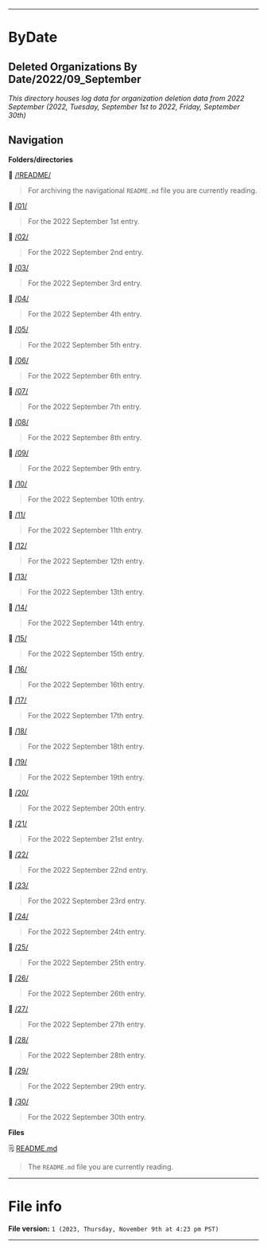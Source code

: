 
***

# ByDate

## Deleted Organizations By Date/2022/09_September

_This directory houses log data for organization deletion data from 2022 September (2022, Tuesday, September 1st to 2022, Friday, September 30th)_

## Navigation

**Folders/directories**

📁 [/!README/](/OrganizationGraphics/2022/09_September/!README/)

> For archiving the navigational `README.md` file you are currently reading.

📁 [/01/](/Deleted_Organizations/2022/09_September/01/)

> For the 2022 September 1st entry.

📁 [/02/](/Deleted_Organizations/2022/09_September/02/)

> For the 2022 September 2nd entry.

📁 [/03/](/Deleted_Organizations/2022/09_September/03/)

> For the 2022 September 3rd entry.

📁 [/04/](/Deleted_Organizations/2022/09_September/04/)

> For the 2022 September 4th entry.

📁 [/05/](/Deleted_Organizations/2022/09_September/05/)

> For the 2022 September 5th entry.

📁 [/06/](/Deleted_Organizations/2022/09_September/06/)

> For the 2022 September 6th entry.

📁 [/07/](/Deleted_Organizations/2022/09_September/07/)

> For the 2022 September 7th entry.

📁 [/08/](/Deleted_Organizations/2022/09_September/08/)

> For the 2022 September 8th entry.

📁 [/09/](/Deleted_Organizations/2022/09_September/09/)

> For the 2022 September 9th entry.

📁 [/10/](/Deleted_Organizations/2022/09_September/10/)

> For the 2022 September 10th entry.

📁 [/11/](/Deleted_Organizations/2022/09_September/11/)

> For the 2022 September 11th entry.

📁 [/12/](/Deleted_Organizations/2022/09_September/12/)

> For the 2022 September 12th entry.

📁 [/13/](/Deleted_Organizations/2022/09_September/13/)

> For the 2022 September 13th entry.

📁 [/14/](/Deleted_Organizations/2022/09_September/14/)

> For the 2022 September 14th entry.

📁 [/15/](/Deleted_Organizations/2022/09_September/15/)

> For the 2022 September 15th entry.

📁 [/16/](/Deleted_Organizations/2022/09_September/16/)

> For the 2022 September 16th entry.

📁 [/17/](/Deleted_Organizations/2022/09_September/17/)

> For the 2022 September 17th entry.

📁 [/18/](/Deleted_Organizations/2022/09_September/18/)

> For the 2022 September 18th entry.

📁 [/19/](/Deleted_Organizations/2022/09_September/19/)

> For the 2022 September 19th entry.

📁 [/20/](/Deleted_Organizations/2022/09_September/20/)

> For the 2022 September 20th entry.

📁 [/21/](/Deleted_Organizations/2022/09_September/21/)

> For the 2022 September 21st entry.

📁 [/22/](/Deleted_Organizations/2022/09_September/22/)

> For the 2022 September 22nd entry.

📁 [/23/](/Deleted_Organizations/2022/09_September/23/)

> For the 2022 September 23rd entry.

📁 [/24/](/Deleted_Organizations/2022/09_September/24/)

> For the 2022 September 24th entry.

📁 [/25/](/Deleted_Organizations/2022/09_September/25/)

> For the 2022 September 25th entry.

📁 [/26/](/Deleted_Organizations/2022/09_September/26/)

> For the 2022 September 26th entry.

📁 [/27/](/Deleted_Organizations/2022/09_September/27/)

> For the 2022 September 27th entry.

📁 [/28/](/Deleted_Organizations/2022/09_September/28/)

> For the 2022 September 28th entry.

📁 [/29/](/Deleted_Organizations/2022/09_September/29/)

> For the 2022 September 29th entry.

📁 [/30/](/Deleted_Organizations/2022/09_September/30/)

> For the 2022 September 30th entry.

**Files**

🗒️ [README.md](/Deleted_Organizations/2022/09_September/README.md)

> The `README.md` file you are currently reading.

***

# File info

**File version:** `1 (2023, Thursday, November 9th at 4:23 pm PST)`

***
